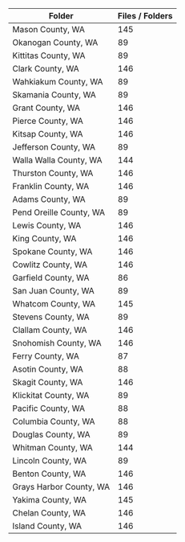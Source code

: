 | Folder                  |   Files / Folders |
|-------------------------|-------------------|
| Mason County, WA        |               145 |
| Okanogan County, WA     |                89 |
| Kittitas County, WA     |                89 |
| Clark County, WA        |               146 |
| Wahkiakum County, WA    |                89 |
| Skamania County, WA     |                89 |
| Grant County, WA        |               146 |
| Pierce County, WA       |               146 |
| Kitsap County, WA       |               146 |
| Jefferson County, WA    |                89 |
| Walla Walla County, WA  |               144 |
| Thurston County, WA     |               146 |
| Franklin County, WA     |               146 |
| Adams County, WA        |                89 |
| Pend Oreille County, WA |                89 |
| Lewis County, WA        |               146 |
| King County, WA         |               146 |
| Spokane County, WA      |               146 |
| Cowlitz County, WA      |               146 |
| Garfield County, WA     |                86 |
| San Juan County, WA     |                89 |
| Whatcom County, WA      |               145 |
| Stevens County, WA      |                89 |
| Clallam County, WA      |               146 |
| Snohomish County, WA    |               146 |
| Ferry County, WA        |                87 |
| Asotin County, WA       |                88 |
| Skagit County, WA       |               146 |
| Klickitat County, WA    |                89 |
| Pacific County, WA      |                88 |
| Columbia County, WA     |                88 |
| Douglas County, WA      |                89 |
| Whitman County, WA      |               144 |
| Lincoln County, WA      |                89 |
| Benton County, WA       |               146 |
| Grays Harbor County, WA |               146 |
| Yakima County, WA       |               145 |
| Chelan County, WA       |               146 |
| Island County, WA       |               146 |